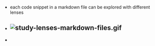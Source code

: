 - each code snippet in a markdown file can be explored with different lenses
- ![study-lenses-markdown-files.gif](../assets/study-lenses-markdown-files_1677426299563_0.gif)
	-
-